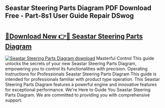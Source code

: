## Seastar Steering Parts Diagram PDF Download Free - Part-8s1 User Guide Repair DSwog

# <h2><a href="http://dfiffdf.blite.top/?on=Seastar+Steering+Parts+Diagram">🔗Download New 👉🔴 Seastar Steering Parts Diagram</a></h2>

[![Seastar Steering Parts Diagram download](https://i.imgur.com/lujVjoI.png)](http://dfiffdf.blite.top/?on=Seastar+Steering+Parts+Diagram)
Masterful Control This guide unlocks the secrets of your new Seastar Steering Parts Diagram, empowering you to control its functionalities with precision. Operating Instructions for Professionals Seastar Steering Parts Diagram This guide is intended for professionals familiar with product type operation. This Seastar Steering Parts Diagram features a powerful engine and innovative features for exceptional performance. We're Here to Guide You Seastar Steering Parts Diagram. We are committed to providing you with comprehensive support.
